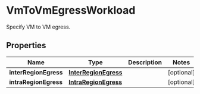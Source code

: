 

# VmToVmEgressWorkload

Specify VM to VM egress.

## Properties

| Name | Type | Description | Notes |
|------------ | ------------- | ------------- | -------------|
|**interRegionEgress** | [**InterRegionEgress**](InterRegionEgress.md) |  |  [optional] |
|**intraRegionEgress** | [**IntraRegionEgress**](IntraRegionEgress.md) |  |  [optional] |



